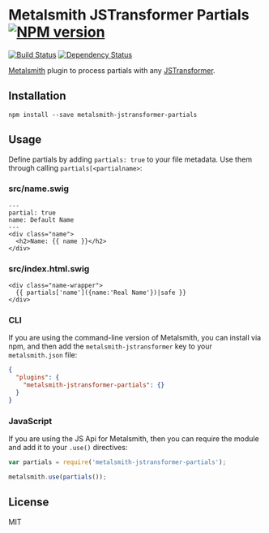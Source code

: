 # Metalsmith JSTransformer Partials [![NPM version](https://img.shields.io/npm/v/metalsmith-jstransformer-partials.svg)](https://www.npmjs.org/package/metalsmith-jstransformer-partials)

[![Build Status](https://img.shields.io/travis/RobLoach/metalsmith-jstransformer-partials/master.svg)](https://travis-ci.org/RobLoach/metalsmith-jstransformer-partials)
[![Dependency Status](https://david-dm.org/RobLoach/metalsmith-jstransformer-partials.png)](https://david-dm.org/RobLoach/metalsmith-jstransformer-partials)

[Metalsmith](http://metalsmith.io) plugin to process partials with any [JSTransformer](http://github.com/jstransformers).

## Installation

    npm install --save metalsmith-jstransformer-partials

## Usage

Define partials by adding `partials: true` to your file metadata. Use them through calling `partials[<partialname>`:

### src/name.swig
``` swig
---
partial: true
name: Default Name
---
<div class="name">
  <h2>Name: {{ name }}</h2>
</div>
```

### src/index.html.swig
``` swig
<div class="name-wrapper">
  {{ partials['name']({name:'Real Name'})|safe }}
</div>
```

### CLI

If you are using the command-line version of Metalsmith, you can install via npm, and then add the `metalsmith-jstransformer` key to your `metalsmith.json` file:

```json
{
  "plugins": {
    "metalsmith-jstransformer-partials": {}
  }
}
```

### JavaScript

If you are using the JS Api for Metalsmith, then you can require the module and add it to your `.use()` directives:

```js
var partials = require('metalsmith-jstransformer-partials');

metalsmith.use(partials());
```

## License

MIT
